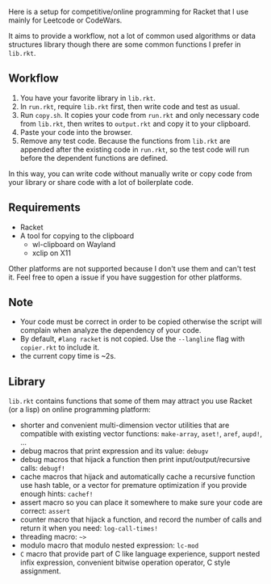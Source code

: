 Here is a setup for competitive/online programming for Racket that I use mainly for Leetcode or CodeWars.

It aims to provide a workflow, not a lot of common used algorithms or data structures library though there are some common functions I prefer in `lib.rkt`.

## Workflow

1. You have your favorite library in `lib.rkt`.
2. In `run.rkt`, require `lib.rkt` first, then write code and test as usual.
3. Run `copy.sh`. It copies your code from `run.rkt` and only necessary code from `lib.rkt`, then writes to `output.rkt` and copy it to your clipboard.
4. Paste your code into the browser.
5. Remove any test code. Because the functions from `lib.rkt` are appended after the existing code in `run.rkt`, so the test code will run before the dependent functions are defined.

In this way, you can write code without manually write or copy code from your library or share code with a lot of boilerplate code.

## Requirements

- Racket
- A tool for copying to the clipboard
  - wl-clipboard on Wayland
  - xclip on X11

Other platforms are not supported because I don't use them and can't test it. Feel free to open a issue if you have suggestion for other platforms.

## Note

- Your code must be correct in order to be copied otherwise the script will complain when analyze the dependency of your code.
- By default, `#lang racket` is not copied. Use the `--langline` flag with `copier.rkt` to include it.
- the current copy time is ~2s.

## Library

`lib.rkt` contains functions that some of them may attract you use Racket (or a lisp) on online programming platform:

- shorter and convenient multi-dimension vector utilities that are compatible with existing vector functions: `make-array`, `aset!`, `aref`, `aupd!`, ...
- debug macros that print expression and its value: `debugv`
- debug macros that hijack a function then print input/output/recursive calls: `debugf!`
- cache macros that hijack and automatically cache a recursive function use hash table, or a vector for premature optimization if you provide enough hints: `cachef!`
- assert macro so you can place it somewhere to make sure your code are correct: `assert`
- counter macro that hijack a function, and record the number of calls and return it when you need: `log-call-times!`
- threading macro: `~>`
- modulo macro that modulo nested expression: `lc-mod`
- `C` macro that provide part of C like language experience, support nested infix expression, convenient bitwise operation operator, C style assignment.
